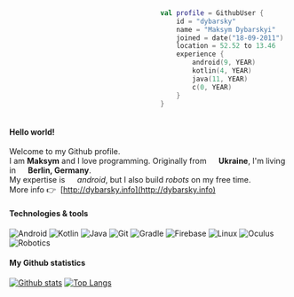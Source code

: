 ```kotlin
  
                                      val profile = GithubUser {
                                          id = "dybarsky"
                                          name = "Maksym Dybarskyi"
                                          joined = date("18-09-2011")
                                          location = 52.52 to 13.46
                                          experience {
                                              android(9, YEAR)
                                              kotlin(4, YEAR)
                                              java(11, YEAR)
                                              c(0, YEAR)
                                          }
                                      }
   
```

#### Hello world!
Welcome to my Github profile.  
I am **Maksym** and I love programming. Originally from <img width="14" height="14" src="https://image.flaticon.com/icons/svg/197/197572.svg"/> **Ukraine**, I'm living in <img width="14" height="14" src="https://image.flaticon.com/icons/svg/197/197571.svg"/> **Berlin, Germany**.  
My expertise is <img width="14" height="14" src="https://image.flaticon.com/icons/svg/226/226770.svg"/> _android_, but I also build _robots_ on my free time.   
More info 👉 &nbsp;[http://dybarsky.info](http://dybarsky.info)

#### Technologies & tools
![Android](https://img.shields.io/badge/-Android-262626?style=flat-square&logo=android)
![Kotlin](https://img.shields.io/badge/-Kotlin-262626?style=flat-square&logo=kotlin)
![Java](https://img.shields.io/badge/-Java-262626?style=flat-square&logo=java)
![Git](https://img.shields.io/badge/-Git-262626?style=flat-square&logo=git)
![Gradle](https://img.shields.io/badge/-Gradle-262626?style=flat-square&logo=gradle)
![Firebase](https://img.shields.io/badge/-Firebase-262626?style=flat-square&logo=firebase)
![Linux](https://img.shields.io/badge/-Linux-262626?style=flat-square&logo=linux)
![Oculus](https://img.shields.io/badge/-Oculus-262626?style=flat-square&logo=oculus)
![Robotics](https://img.shields.io/badge/-Robotics-262626?style=flat-square&logo=arduino)

#### My Github statistics
[![Github stats](https://github-readme-stats.vercel.app/api?username=dybarsky&count_private=true&show_icons=true&line_height=25&include_all_commits=true&hide=contribs&hide_title=true&title_color=ffffff&bg_color=3b3c3d&text_color=b1aea6&icon_color=f0f0f0)](https://github.com/anuraghazra/github-readme-stats) 
[![Top Langs](https://github-readme-stats.vercel.app/api/top-langs/?username=dybarsky&theme=tokyonight&layout=compact&hide_title=true&bg_color=3b3c3d&text_color=b1aea6)](https://github.com/anuraghazra/github-readme-stats)
